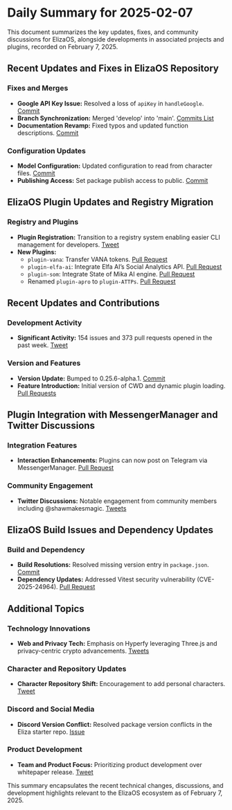# Daily Summary for 2025-02-07

This document summarizes the key updates, fixes, and community discussions for ElizaOS, alongside developments in associated projects and plugins, recorded on February 7, 2025.

## Recent Updates and Fixes in ElizaOS Repository

### Fixes and Merges
- **Google API Key Issue:** Resolved a loss of `apiKey` in `handleGoogle`. [Commit](https://github.com/elizaOS/eliza/commit/61887b3babe260c06f88ddc410ac89d072067813)
- **Branch Synchronization:** Merged 'develop' into 'main'. [Commits List](https://github.com/elizaOS/eliza/commit/1d756f4550eefaa55d5187dfc03bf72f56ee2ea1)
- **Documentation Revamp:** Fixed typos and updated function descriptions. [Commit](https://github.com/elizaOS/eliza/commit/e16cf8e013fc07e0665bd7df1c77203a60b08b5d)

### Configuration Updates
- **Model Configuration:** Updated configuration to read from character files. [Commit](https://github.com/elizaOS/eliza/commit/b2889dc1598dac635b89f7c1b9345bc3bcb54c7e)
- **Publishing Access:** Set package publish access to public. [Commit](https://github.com/elizaOS/eliza/commit/87515e250fa02a134139610e3f42712852213d47)

## ElizaOS Plugin Updates and Registry Migration

### Registry and Plugins
- **Plugin Registration:** Transition to a registry system enabling easier CLI management for developers. [Tweet](https://twitter.com/shawmakesmagic/status/1887762615260045800)
- **New Plugins:** 
  - `plugin-vana`: Transfer VANA tokens. [Pull Request](https://github.com/elizaOS/eliza/pull/3338)
  - `plugin-elfa-ai`: Integrate Elfa AI’s Social Analytics API. [Pull Request](https://github.com/elizaOS/eliza/pull/3331)
  - `plugin-som`: Integrate State of Mika AI engine. [Pull Request](https://github.com/elizaOS/eliza/pull/3304)
  - Renamed `plugin-apro` to `plugin-ATTPs`. [Pull Request](https://github.com/elizaOS/eliza/pull/3299)

## Recent Updates and Contributions

### Development Activity
- **Significant Activity:** 154 issues and 373 pull requests opened in the past week. [Tweet](https://twitter.com/ai16zdao/status/1887942964070203403)

### Version and Features
- **Version Update:** Bumped to 0.25.6-alpha.1. [Commit](https://github.com/elizaOS/eliza/commit/47c2b7cfac6a4250128ed409f6dda887b16ccdc2)
- **Feature Introduction:** Initial version of CWD and dynamic plugin loading. [Pull Requests](https://github.com/elizaOS/eliza/pull/3337)

## Plugin Integration with MessengerManager and Twitter Discussions

### Integration Features
- **Interaction Enhancements:** Plugins can now post on Telegram via MessengerManager. [Pull Request](https://github.com/elizaOS/eliza/pull/3314)

### Community Engagement
- **Twitter Discussions:** Notable engagement from community members including @shawmakesmagic. [Tweets](https://twitter.com/dankvr/status/1887902331062149264)

## ElizaOS Build Issues and Dependency Updates

### Build and Dependency
- **Build Resolutions:** Resolved missing version entry in `package.json`. [Commit](https://github.com/elizaOS/eliza/commit/c108525e03b88308b48c1a46fbab516bac1e58f6)
- **Dependency Updates:** Addressed Vitest security vulnerability (CVE-2025-24964). [Pull Request](https://github.com/elizaOS/eliza/pull/3309)

## Additional Topics

### Technology Innovations
- **Web and Privacy Tech:** Emphasis on Hyperfy leveraging Three.js and privacy-centric crypto advancements. [Tweets](https://twitter.com/dankvr/status/1887963579065974903)

### Character and Repository Updates
- **Character Repository Shift:** Encouragement to add personal characters. [Tweet](https://twitter.com/shawmakesmagic/status/1887793981800526009)

### Discord and Social Media
- **Discord Version Conflict:** Resolved package version conflicts in the Eliza starter repo. [Issue](https://github.com/elizaOS/eliza/issues/3295)

### Product Development
- **Team and Product Focus:** Prioritizing product development over whitepaper release. [Tweet](https://twitter.com/daosdotfun/status/1887968555926249805)

This summary encapsulates the recent technical changes, discussions, and development highlights relevant to the ElizaOS ecosystem as of February 7, 2025.

